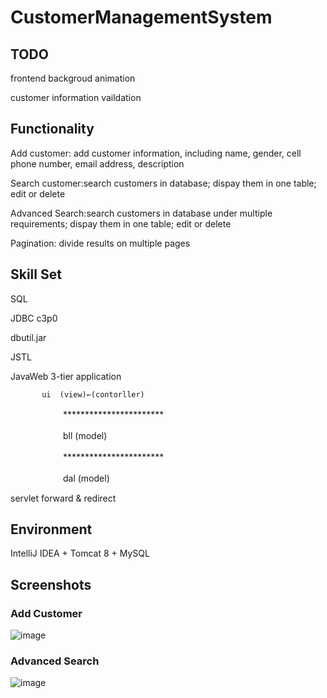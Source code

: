 # CustomerManagementSystem

## TODO
frontend backgroud animation

customer information vaildation

## Functionality

Add customer: add customer information, including name, gender, cell phone number, email address, description

Search customer:search customers in database; dispay them in one table; edit or delete 

Advanced Search:search customers in database under multiple requirements; dispay them in one table; edit or delete 

Pagination: divide results on multiple pages

## Skill Set
SQL

JDBC c3p0

dbutil.jar

JSTL

JavaWeb 3-tier application 


           ui  (view)←(contorller)

　　　　　　***********************

　　　　　　bll  (model)

　　　　　　***********************

　　　　　　dal (model)
      
      
servlet forward & redirect


## Environment 

IntelliJ IDEA + Tomcat 8 + MySQL 

## Screenshots

### Add Customer

![image](https://github.com/DouglasChenH/CustomerManagementSystem/raw/master/screenshots/addCustomer.png)

### Advanced Search

![image](https://github.com/DouglasChenH/CustomerManagementSystem/raw/master/screenshots/advancedSearch.png)
